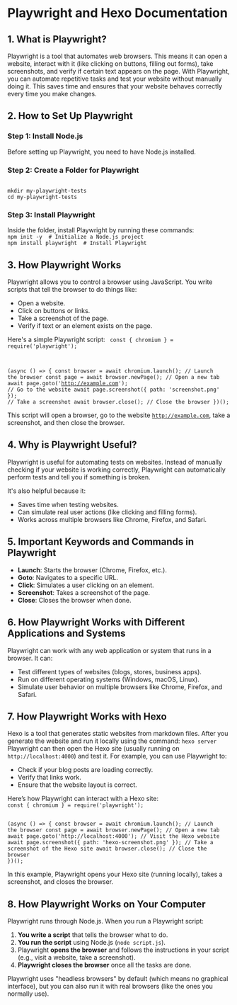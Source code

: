 <h1>Playwright and Hexo Documentation</h1>
<h2>1. What is Playwright?</h2>
Playwright is a tool that automates web browsers. This means it can open a website, interact with it (like clicking on buttons, filling out forms), 
take screenshots, and verify if certain text appears on the page. With Playwright, you can automate repetitive tasks and test your website without manually doing it. 
This saves time and ensures that your website behaves correctly every time you make changes.

<h2>2. How to Set Up Playwright</h2>

<h3>Step 1: Install Node.js</h3>
Before setting up Playwright, you need to have Node.js installed. 

<h3>Step 2: Create a Folder for Playwright</h3>
<code>
mkdir my-playwright-tests
cd my-playwright-tests
</code>

<h3>Step 3: Install Playwright</h3>
Inside the folder, install Playwright by running these commands:
<code>
npm init -y  # Initialize a Node.js project
npm install playwright  # Install Playwright
</code>

<h2>3. How Playwright Works</h2>
Playwright allows you to control a browser using JavaScript. You write scripts that tell the browser to do things like:
<ul>
    <li>Open a website.</li>
    <li>Click on buttons or links.</li>
    <li>Take a screenshot of the page.</li>
    <li>Verify if text or an element exists on the page.</li>
</ul>

Here's a simple Playwright script:
<code>
const { chromium } = require('playwright');

(async () => {
    const browser = await chromium.launch();  // Launch the browser
    const page = await browser.newPage();  // Open a new tab
    await page.goto('http://example.com');  // Go to the website
    await page.screenshot({ path: 'screenshot.png' });  // Take a screenshot
    await browser.close();  // Close the browser
})();
</code>

This script will open a browser, go to the website <code>http://example.com</code>, take a screenshot, and then close the browser.

<h2>4. Why is Playwright Useful?</h2>
Playwright is useful for automating tests on websites. Instead of manually checking if your website is working correctly, Playwright 
can automatically perform tests and tell you if something is broken.

It's also helpful because it:
<ul>
    <li>Saves time when testing websites.</li>
    <li>Can simulate real user actions (like clicking and filling forms).</li>
    <li>Works across multiple browsers like Chrome, Firefox, and Safari.</li>
</ul>

<h2>5. Important Keywords and Commands in Playwright</h2>
<ul>
    <li><strong>Launch</strong>: Starts the browser (Chrome, Firefox, etc.).</li>
    <li><strong>Goto</strong>: Navigates to a specific URL.</li>
    <li><strong>Click</strong>: Simulates a user clicking on an element.</li>
    <li><strong>Screenshot</strong>: Takes a screenshot of the page.</li>
    <li><strong>Close</strong>: Closes the browser when done.</li>
</ul>

<h2>6. How Playwright Works with Different Applications and Systems</h2>
Playwright can work with any web application or system that runs in a browser. It can:
<ul>
    <li>Test different types of websites (blogs, stores, business apps).</li>
    <li>Run on different operating systems (Windows, macOS, Linux).</li>
    <li>Simulate user behavior on multiple browsers like Chrome, Firefox, and Safari.</li>
</ul>

<h2>7. How Playwright Works with Hexo</h2>
Hexo is a tool that generates static websites from markdown files. After you generate the website and run it locally using the command:
<code>hexo server</code>
    Playwright can then open the Hexo site (usually running on <code>http://localhost:4000</code>) and test it. For example, you can use Playwright to:
    <ul>
        <li>Check if your blog posts are loading correctly.</li>
        <li>Verify that links work.</li>
        <li>Ensure that the website layout is correct.</li>
    </ul>
        Here’s how Playwright can interact with a Hexo site:
<code>
const { chromium } = require('playwright');

(async () => {
    const browser = await chromium.launch();  // Launch the browser
    const page = await browser.newPage();  // Open a new tab
    await page.goto('http://localhost:4000');  // Visit the Hexo website
    await page.screenshot({ path: 'hexo-screenshot.png' });  // Take a screenshot of the Hexo site
    await browser.close();  // Close the browser
})();
</code>

In this example, Playwright opens your Hexo site (running locally), takes a screenshot, and closes the browser.

<h2>8. How Playwright Works on Your Computer</h2>
Playwright runs through Node.js. When you run a Playwright script:
<ol>
    <li><strong>You write a script</strong> that tells the browser what to do.</li>
    <li><strong>You run the script</strong> using Node.js (<code>node script.js</code>).</li>
    <li>Playwright <strong>opens the browser</strong> and follows the instructions in your script (e.g., visit a website, take a screenshot).</li>
    <li><strong>Playwright closes the browser</strong> once all the tasks are done.</li>
</ol>

Playwright uses "headless browsers" by default (which means no graphical interface), but you can also run it with real browsers (like the ones you normally use).

